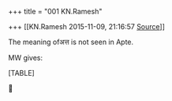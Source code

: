 +++
title = "001 KN.Ramesh"

+++
[[KN.Ramesh	2015-11-09, 21:16:57 [Source](https://groups.google.com/g/samskrita/c/8TMg4-MfcpI)]]



The meaning ofअत्त is not seen in Apte.

MW gives:

[TABLE]



